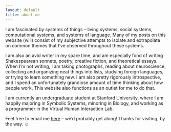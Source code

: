 ```yaml
---
layout: default
title: about me
---
```


I am fascinated by systems of things – living systems, social systems, computational systems, and systems of language. Many of my posts on this website (will) consist of my subjective attempts to isolate and extrapolate on common themes that I’ve observed throughout these systems.

I am also an avid writer in my spare time, and am especially fond of writing Shakespearean sonnets, poetry, creative fiction, and theoretical essays. When I’m not writing, I am taking photographs, reading about neuroscience, collecting and organizing neat things into lists, studying foreign languages, or trying to learn something new. I am also pretty rigorously introspective, and I spend an unfortunately grandiose amount of time thinking about how people work. This website also functions as an outlet for me to do that.

I am currently an undergraduate student at Stanford University, where I am happily majoring in Symbolic Systems, minoring in Biology, and working as a programmer in the Virtual Human Interaction Lab.

Feel free to email me [here](mailto:smaples@stanford.edu) – we’d probably get along! Thanks for visiting, by the way. ☺